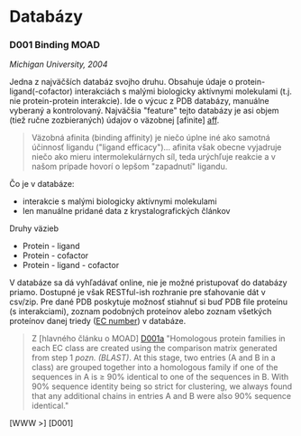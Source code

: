 Databázy
=========

### D001 Binding MOAD

*Michigan University, 2004*

Jedna z najväčších databáz svojho druhu. Obsahuje údaje o protein-ligand(-cofactor) interakciách s malými biologicky aktívnymi molekulami (t.j. nie protein-protein interakcie). Ide o výcuc z PDB databázy, manuálne vyberaný a kontrolovaný. Najväčšia "feature" tejto databázy je asi objem (tiež ručne zozbieraných) údajov o väzobnej [afinite] [aff].

> Väzobná afinita (binding affinity) je niečo úplne iné ako samotná účinnosť ligandu ("ligand efficacy")... afinita však obecne vyjadruje niečo ako mieru intermolekulárnych síl, teda urýchľuje reakcie a v našom prípade hovorí o lepšom "zapadnutí" ligandu. 

Čo je v databáze:

 * interakcie s malými biologicky aktívnymi molekulami
 * len manuálne pridané data z krystalografických článkov

Druhy väzieb

 * Protein - ligand
 * Protein - cofactor
 * Protein - ligand - cofactor

V databáze sa dá vyhľadávať online, nie je možné pristupovať do databázy priamo. Dostupné je však RESTful-ish rozhranie pre sťahovanie dát v csv/zip. Pre dané PDB poskytuje možnosť stiahnuť si buď PDB file proteínu (s interakciami), zoznam podobných proteínov alebo zoznam všetkých proteínov danej triedy ([EC number](https://en.wikipedia.org/wiki/Enzyme_Commission_number)) v databáze.

> Z [hlavného článku o MOAD] [D001a] "Homologous protein families in each EC class are created using the comparison matrix generated from step 1 *pozn. (BLAST)*. At this stage, two entries (A and B in a class) are grouped together into a homologous family if one of the sequences in A is ≥ 90% identical to one of the sequences in B. With 90% sequence identity being so strict for clustering, we always found that any additional chains in entries A and B were also 90% sequence identical."

[WWW >] [D001]

[aff]: https://en.wikipedia.org/wiki/Ligand_(biochemistry)#Receptor.2Fligand_binding_affinity
[0001]: http://www.bindingmoad.org/
[D001a]: http://onlinelibrary.wiley.com/doi/10.1002/prot.20512/full

